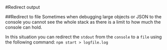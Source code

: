 #Redirect output

##Redirect to file
Sometimes when debugging large objects or JSON to the console you cannot see
the whole stack as there is a limit to how much the console can hold.

In this situation you can redirect the `stdout` from the `console` to a `file`
using the following command: `npm start > logfile.log`

